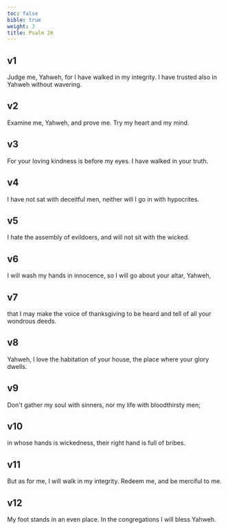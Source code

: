 ```yaml
---
toc: false
bible: true
weight: 3
title: Psalm 26
---
```




## v1 
Judge me, Yahweh, for I have walked in my integrity. I have trusted also in Yahweh without wavering. 

## v2 
Examine me, Yahweh, and prove me. Try my heart and my mind. 

## v3 
For your loving kindness is before my eyes. I have walked in your truth. 

## v4 
I have not sat with deceitful men, neither will I go in with hypocrites. 

## v5 
I hate the assembly of evildoers, and will not sit with the wicked. 

## v6 
I will wash my hands in innocence, so I will go about your altar, Yahweh, 

## v7 
that I may make the voice of thanksgiving to be heard and tell of all your wondrous deeds. 

## v8 
Yahweh, I love the habitation of your house, the place where your glory dwells. 

## v9 
Don't gather my soul with sinners, nor my life with bloodthirsty men; 

## v10 
in whose hands is wickedness, their right hand is full of bribes. 

## v11 
But as for me, I will walk in my integrity. Redeem me, and be merciful to me. 

## v12 
My foot stands in an even place. In the congregations I will bless Yahweh.
